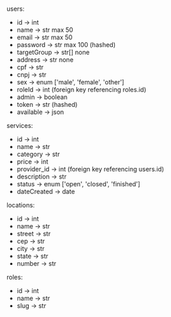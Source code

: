 users:
- id -> int
- name -> str max 50
- email -> str max 50
- password -> str max 100 (hashed)
- targetGroup -> str[] none
- address -> str none
- cpf -> str
- cnpj -> str
- sex -> enum ['male', 'female', 'other']
- roleId -> int (foreign key referencing roles.id)
- admin -> boolean
- token -> str (hashed)
- available -> json

services:
- id -> int
- name -> str
- category -> str
- price -> int
- provider_id -> int (foreign key referencing users.id)
- description -> str
- status -> enum ['open', 'closed', 'finished']
- dateCreated -> date

locations:
- id -> int
- name -> str
- street -> str
- cep -> str
- city -> str
- state -> str
- number -> str

roles:
- id -> int
- name -> str
- slug -> str